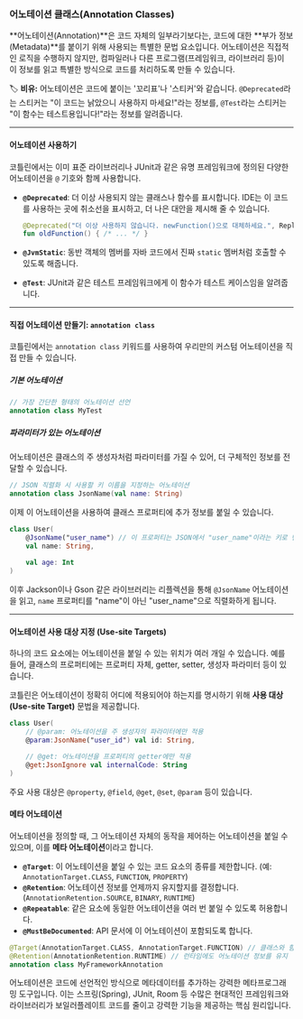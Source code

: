 ### 어노테이션 클래스(Annotation Classes)

\*\*어노테이션(Annotation)\*\*은 코드 자체의 일부라기보다는, 코드에 대한 \*\*부가 정보(Metadata)\*\*를 붙이기 위해 사용되는 특별한 문법 요소입니다. 어노테이션은 직접적인 로직을 수행하지 않지만, 컴파일러나 다른 프로그램(프레임워크, 라이브러리 등)이 이 정보를 읽고 특별한 방식으로 코드를 처리하도록 만들 수 있습니다.

🏷️ **비유:** 어노테이션은 코드에 붙이는 '꼬리표'나 '스티커'와 같습니다. `@Deprecated`라는 스티커는 "이 코드는 낡았으니 사용하지 마세요\!"라는 정보를, `@Test`라는 스티커는 "이 함수는 테스트용입니다\!"라는 정보를 알려줍니다.

-----

#### 어노테이션 사용하기

코틀린에서는 이미 표준 라이브러리나 JUnit과 같은 유명 프레임워크에 정의된 다양한 어노테이션을 `@` 기호와 함께 사용합니다.

  * **`@Deprecated`**: 더 이상 사용되지 않는 클래스나 함수를 표시합니다. IDE는 이 코드를 사용하는 곳에 취소선을 표시하고, 더 나은 대안을 제시해 줄 수 있습니다.

    ```kotlin
    @Deprecated("더 이상 사용하지 않습니다. newFunction()으로 대체하세요.", ReplaceWith("newFunction()"))
    fun oldFunction() { /* ... */ }
    ```

  * **`@JvmStatic`**: 동반 객체의 멤버를 자바 코드에서 진짜 `static` 멤버처럼 호출할 수 있도록 해줍니다.

  * **`@Test`**: JUnit과 같은 테스트 프레임워크에게 이 함수가 테스트 케이스임을 알려줍니다.

-----

#### 직접 어노테이션 만들기: `annotation class`

코틀린에서는 `annotation class` 키워드를 사용하여 우리만의 커스텀 어노테이션을 직접 만들 수 있습니다.

##### 기본 어노테이션

```kotlin
// 가장 간단한 형태의 어노테이션 선언
annotation class MyTest
```

##### 파라미터가 있는 어노테이션

어노테이션은 클래스의 주 생성자처럼 파라미터를 가질 수 있어, 더 구체적인 정보를 전달할 수 있습니다.

```kotlin
// JSON 직렬화 시 사용할 키 이름을 지정하는 어노테이션
annotation class JsonName(val name: String)
```

이제 이 어노테이션을 사용하여 클래스 프로퍼티에 추가 정보를 붙일 수 있습니다.

```kotlin
class User(
    @JsonName("user_name") // 이 프로퍼티는 JSON에서 "user_name"이라는 키로 변환될 것이다.
    val name: String,
    
    val age: Int
)
```

이후 Jackson이나 Gson 같은 라이브러리는 리플렉션을 통해 `@JsonName` 어노테이션을 읽고, `name` 프로퍼티를 "name"이 아닌 "user\_name"으로 직렬화하게 됩니다.

-----

#### 어노테이션 사용 대상 지정 (Use-site Targets)

하나의 코드 요소에는 어노테이션을 붙일 수 있는 위치가 여러 개일 수 있습니다. 예를 들어, 클래스의 프로퍼티에는 프로퍼티 자체, getter, setter, 생성자 파라미터 등이 있습니다.

코틀린은 어노테이션이 정확히 어디에 적용되어야 하는지를 명시하기 위해 **사용 대상(Use-site Target)** 문법을 제공합니다.

```kotlin
class User(
    // @param: 어노테이션을 주 생성자의 파라미터에만 적용
    @param:JsonName("user_id") val id: String,

    // @get: 어노테이션을 프로퍼티의 getter에만 적용
    @get:JsonIgnore val internalCode: String 
)
```

주요 사용 대상은 `@property`, `@field`, `@get`, `@set`, `@param` 등이 있습니다.

#### 메타 어노테이션

어노테이션을 정의할 때, 그 어노테이션 자체의 동작을 제어하는 어노테이션을 붙일 수 있으며, 이를 **메타 어노테이션**이라고 합니다.

  * **`@Target`**: 이 어노테이션을 붙일 수 있는 코드 요소의 종류를 제한합니다. (예: `AnnotationTarget.CLASS`, `FUNCTION`, `PROPERTY`)
  * **`@Retention`**: 어노테이션 정보를 언제까지 유지할지를 결정합니다. (`AnnotationRetention.SOURCE`, `BINARY`, `RUNTIME`)
  * **`@Repeatable`**: 같은 요소에 동일한 어노테이션을 여러 번 붙일 수 있도록 허용합니다.
  * **`@MustBeDocumented`**: API 문서에 이 어노테이션이 포함되도록 합니다.

<!-- end list -->

```kotlin
@Target(AnnotationTarget.CLASS, AnnotationTarget.FUNCTION) // 클래스와 함수에만 사용 가능
@Retention(AnnotationRetention.RUNTIME) // 런타임에도 어노테이션 정보를 유지
annotation class MyFrameworkAnnotation
```

어노테이션은 코드에 선언적인 방식으로 메타데이터를 추가하는 강력한 메타프로그래밍 도구입니다. 이는 스프링(Spring), JUnit, Room 등 수많은 현대적인 프레임워크와 라이브러리가 보일러플레이트 코드를 줄이고 강력한 기능을 제공하는 핵심 원리입니다.